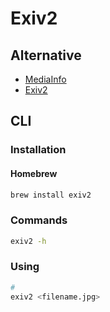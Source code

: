 # Exiv2

## Alternative

- [MediaInfo](/mediainfo.md)
- [Exiv2](/exiv2.md)

## CLI

### Installation

#### Homebrew

```sh
brew install exiv2
```

### Commands

```sh
exiv2 -h
```

### Using

```sh
#
exiv2 <filename.jpg>
```
